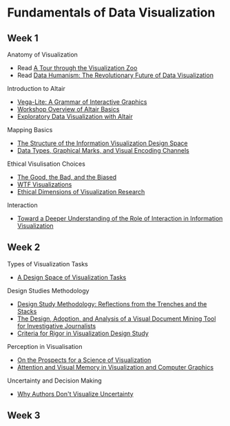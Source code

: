 # Fundamentals of Data Visualization

## Week 1
Anatomy of Visualization 
- Read [A Tour through the Visualization Zoo](https://queue.acm.org/detail.cfm?id=1805128)
- Read [Data Humanism: The Revolutionary Future of Data Visualization](https://www.printmag.com/article/data-humanism-future-of-data-visualization/)

Introduction to Altair
- [Vega-Lite: A Grammar of Interactive Graphics](https://idl.cs.washington.edu/files/2017-VegaLite-InfoVis.pdf)
- [Workshop Overview of Altair Basics](https://github.com/altair-viz/altair-tutorial)
- [Exploratory Data Visualization with Altair](https://altair-viz.github.io/altair-tutorial/README.html)

Mapping Basics
- [The Structure of the Information Visualization Design Space](https://hci.stanford.edu/courses/cs448b/papers/infovis_design_space.pdf)
- [Data Types, Graphical Marks, and Visual Encoding Channels](https://observablehq.com/@uwdata/data-types-graphical-marks-and-visual-encoding-channels)

Ethical Visulisation Choices
- [The Good, the Bad, and the Biased](https://cmci.colorado.edu/visualab/papers/p26-szafir.pdf)
- [WTF Visualizations](https://viz.wtf/)
- [Ethical Dimensions of Visualization Research](https://dl.acm.org/doi/10.1145/3290605.3300418)

Interaction
- [Toward a Deeper Understanding of the Role of Interaction in Information Visualization](https://faculty.cc.gatech.edu/~stasko/papers/infovis07-interaction.pdf)

## Week 2
Types of Visualization Tasks
- [A Design Space of Visualization Tasks](https://cs.au.dk/~hjschulz/pdfs/taskds.pdf)

 Design Studies  Methodology
 - [Design Study Methodology: Reflections from the Trenches and the Stacks](https://www.cs.ubc.ca/labs/imager/tr/2012/dsm/dsm.pdf)
 - [ The Design, Adoption, and Analysis of a Visual Document Mining Tool for Investigative Journalists](https://www.cs.ubc.ca/labs/imager/tr/2012/dsm/dsm.pdf)
 - [Criteria for Rigor in Visualization Design Study](https://openaccess.city.ac.uk/id/eprint/22644/1/Criteria%20for%20Rigor%20in%20Visualization%20Design%20Study.pdf)

Perception in Visualisation 
- [On the Prospects for a Science of Visualization](https://www.researchgate.net/publication/256088685_On_the_Prospects_for_a_Science_of_Visualization)
- [Attention and Visual Memory in Visualization and Computer Graphics](https://www.csc2.ncsu.edu/faculty/healey/download/tvcg.12a.pdf)

Uncertainty and Decision Making 
- [Why Authors Don't Visualize Uncertainty](https://arxiv.org/abs/1908.01697)

## Week 3
